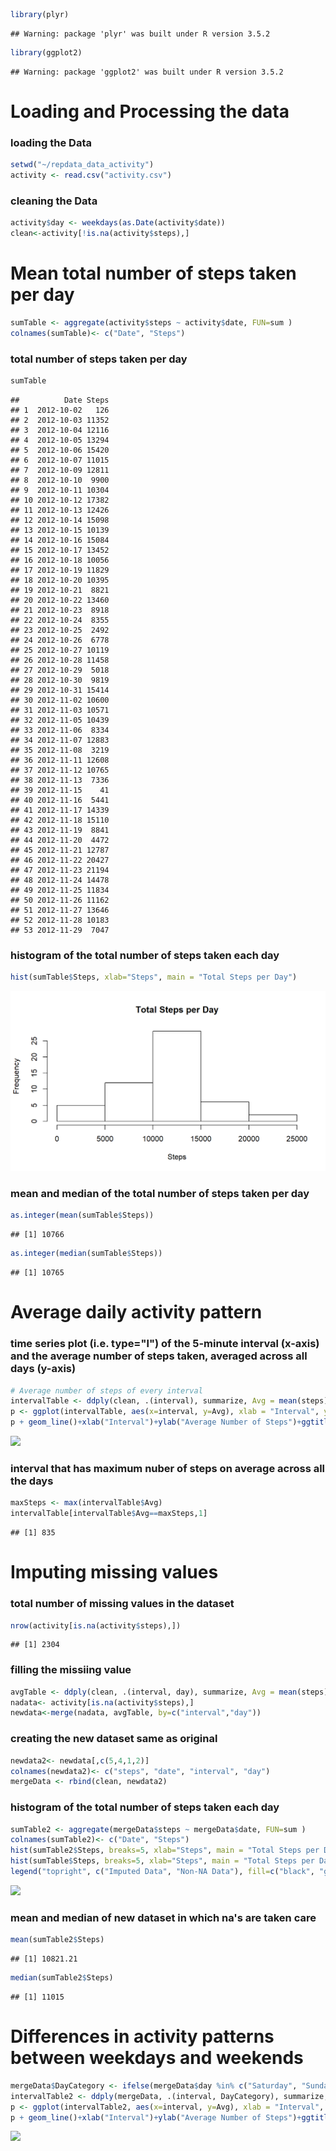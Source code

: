 ``` r
library(plyr)
```

    ## Warning: package 'plyr' was built under R version 3.5.2

``` r
library(ggplot2)
```

    ## Warning: package 'ggplot2' was built under R version 3.5.2

Loading and Processing the data
===============================

### loading the Data

``` r
setwd("~/repdata_data_activity")
activity <- read.csv("activity.csv")
```

### cleaning the Data

``` r
activity$day <- weekdays(as.Date(activity$date))
clean<-activity[!is.na(activity$steps),]
```

Mean total number of steps taken per day
========================================

``` r
sumTable <- aggregate(activity$steps ~ activity$date, FUN=sum )
colnames(sumTable)<- c("Date", "Steps")
```

### total number of steps taken per day

``` r
sumTable
```

    ##          Date Steps
    ## 1  2012-10-02   126
    ## 2  2012-10-03 11352
    ## 3  2012-10-04 12116
    ## 4  2012-10-05 13294
    ## 5  2012-10-06 15420
    ## 6  2012-10-07 11015
    ## 7  2012-10-09 12811
    ## 8  2012-10-10  9900
    ## 9  2012-10-11 10304
    ## 10 2012-10-12 17382
    ## 11 2012-10-13 12426
    ## 12 2012-10-14 15098
    ## 13 2012-10-15 10139
    ## 14 2012-10-16 15084
    ## 15 2012-10-17 13452
    ## 16 2012-10-18 10056
    ## 17 2012-10-19 11829
    ## 18 2012-10-20 10395
    ## 19 2012-10-21  8821
    ## 20 2012-10-22 13460
    ## 21 2012-10-23  8918
    ## 22 2012-10-24  8355
    ## 23 2012-10-25  2492
    ## 24 2012-10-26  6778
    ## 25 2012-10-27 10119
    ## 26 2012-10-28 11458
    ## 27 2012-10-29  5018
    ## 28 2012-10-30  9819
    ## 29 2012-10-31 15414
    ## 30 2012-11-02 10600
    ## 31 2012-11-03 10571
    ## 32 2012-11-05 10439
    ## 33 2012-11-06  8334
    ## 34 2012-11-07 12883
    ## 35 2012-11-08  3219
    ## 36 2012-11-11 12608
    ## 37 2012-11-12 10765
    ## 38 2012-11-13  7336
    ## 39 2012-11-15    41
    ## 40 2012-11-16  5441
    ## 41 2012-11-17 14339
    ## 42 2012-11-18 15110
    ## 43 2012-11-19  8841
    ## 44 2012-11-20  4472
    ## 45 2012-11-21 12787
    ## 46 2012-11-22 20427
    ## 47 2012-11-23 21194
    ## 48 2012-11-24 14478
    ## 49 2012-11-25 11834
    ## 50 2012-11-26 11162
    ## 51 2012-11-27 13646
    ## 52 2012-11-28 10183
    ## 53 2012-11-29  7047

### histogram of the total number of steps taken each day

``` r
hist(sumTable$Steps, xlab="Steps", main = "Total Steps per Day")
```

![](https://github.com/akashggupta/RepData_PeerAssessment1/blob/master/figure-html/unnamed-chunk-6-1.png)

### mean and median of the total number of steps taken per day

``` r
as.integer(mean(sumTable$Steps))
```

    ## [1] 10766

``` r
as.integer(median(sumTable$Steps))
```

    ## [1] 10765

Average daily activity pattern
==============================

### time series plot (i.e. type="l") of the 5-minute interval (x-axis) and the average number of steps taken, averaged across all days (y-axis)

``` r
# Average number of steps of every interval 
intervalTable <- ddply(clean, .(interval), summarize, Avg = mean(steps))
p <- ggplot(intervalTable, aes(x=interval, y=Avg), xlab = "Interval", ylab="Average Number of Steps")
p + geom_line()+xlab("Interval")+ylab("Average Number of Steps")+ggtitle("Average Number of Steps per Interval")
```

![](PA1_template_files/figure-markdown_github/unnamed-chunk-8-1.png)

### interval that has maximum nuber of steps on average across all the days

``` r
maxSteps <- max(intervalTable$Avg)
intervalTable[intervalTable$Avg==maxSteps,1]
```

    ## [1] 835

Imputing missing values
=======================

### total number of missing values in the dataset

``` r
nrow(activity[is.na(activity$steps),])
```

    ## [1] 2304

### filling the missiing value

``` r
avgTable <- ddply(clean, .(interval, day), summarize, Avg = mean(steps))
nadata<- activity[is.na(activity$steps),]
newdata<-merge(nadata, avgTable, by=c("interval","day"))
```

### creating the new dataset same as original

``` r
newdata2<- newdata[,c(5,4,1,2)]
colnames(newdata2)<- c("steps", "date", "interval", "day")
mergeData <- rbind(clean, newdata2)
```

### histogram of the total number of steps taken each day

``` r
sumTable2 <- aggregate(mergeData$steps ~ mergeData$date, FUN=sum )
colnames(sumTable2)<- c("Date", "Steps")
hist(sumTable2$Steps, breaks=5, xlab="Steps", main = "Total Steps per Day with NAs Fixed", col="Black")
hist(sumTable$Steps, breaks=5, xlab="Steps", main = "Total Steps per Day with NAs Fixed", col="Grey", add=TRUE)
legend("topright", c("Imputed Data", "Non-NA Data"), fill=c("black", "grey") )
```

![](PA1_template_files/figure-markdown_github/unnamed-chunk-13-1.png)

### mean and median of new dataset in which na's are taken care

``` r
mean(sumTable2$Steps)
```

    ## [1] 10821.21

``` r
median(sumTable2$Steps)
```

    ## [1] 11015

Differences in activity patterns between weekdays and weekends
==============================================================

``` r
mergeData$DayCategory <- ifelse(mergeData$day %in% c("Saturday", "Sunday"), "Weekend", "Weekday")
intervalTable2 <- ddply(mergeData, .(interval, DayCategory), summarize, Avg = mean(steps))
p <- ggplot(intervalTable2, aes(x=interval, y=Avg), xlab = "Interval", ylab="Average Number of Steps")
p + geom_line()+xlab("Interval")+ylab("Average Number of Steps")+ggtitle("Average Number of Steps per Interval Based on day type")+facet_grid(rows = vars(DayCategory))
```

![](PA1_template_files/figure-markdown_github/unnamed-chunk-15-1.png)
